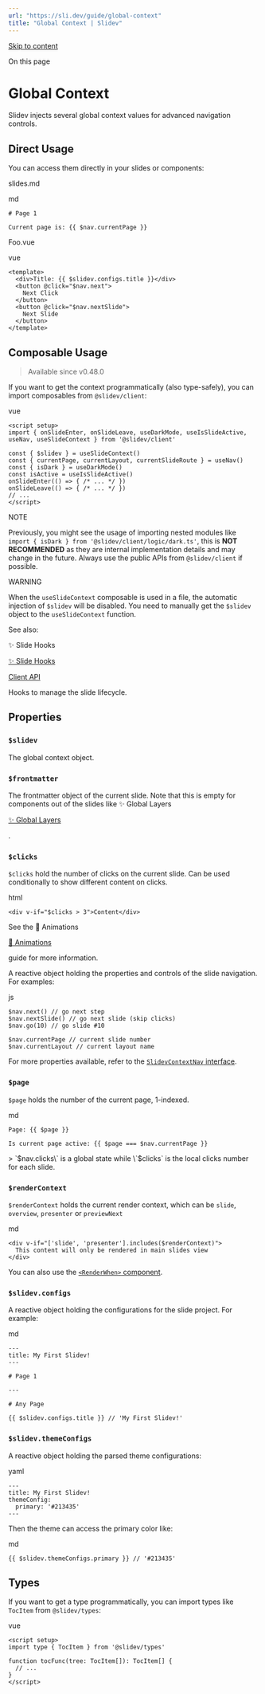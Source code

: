 ```yaml
---
url: "https://sli.dev/guide/global-context"
title: "Global Context | Slidev"
---
```


[Skip to content](https://sli.dev/guide/global-context#VPContent)

On this page

# Global Context [​](https://sli.dev/guide/global-context\#global-context)

Slidev injects several global context values for advanced navigation controls.

## Direct Usage [​](https://sli.dev/guide/global-context\#direct-usage)

You can access them directly in your slides or components:

slides.md

md

```
# Page 1

Current page is: {{ $nav.currentPage }}
```

Foo.vue

vue

```
<template>
  <div>Title: {{ $slidev.configs.title }}</div>
  <button @click="$nav.next">
    Next Click
  </button>
  <button @click="$nav.nextSlide">
    Next Slide
  </button>
</template>
```

## Composable Usage [​](https://sli.dev/guide/global-context\#composable-usage)

> Available since v0.48.0

If you want to get the context programmatically (also type-safely), you can import composables from `@slidev/client`:

vue

```
<script setup>
import { onSlideEnter, onSlideLeave, useDarkMode, useIsSlideActive, useNav, useSlideContext } from '@slidev/client'

const { $slidev } = useSlideContext()
const { currentPage, currentLayout, currentSlideRoute } = useNav()
const { isDark } = useDarkMode()
const isActive = useIsSlideActive()
onSlideEnter(() => { /* ... */ })
onSlideLeave(() => { /* ... */ })
// ...
</script>
```

NOTE

Previously, you might see the usage of importing nested modules like `import { isDark } from '@slidev/client/logic/dark.ts'`, this is **NOT RECOMMENDED** as they are internal implementation details and may change in the future. Always use the public APIs from `@slidev/client` if possible.

WARNING

When the `useSlideContext` composable is used in a file, the automatic injection of `$slidev` will be disabled. You need to manually get the `$slidev` object to the `useSlideContext` function.

See also:

✨ Slide Hooks

[✨ Slide Hooks](https://sli.dev/features/slide-hook)

[Client API](https://sli.dev/features/#tags=client-api)

Hooks to manage the slide lifecycle.

## Properties [​](https://sli.dev/guide/global-context\#properties)

### `$slidev` [​](https://sli.dev/guide/global-context\#slidev)

The global context object.

### `$frontmatter` [​](https://sli.dev/guide/global-context\#frontmatter)

The frontmatter object of the current slide. Note that this is empty for components out of the slides like ✨ Global Layers

[✨ Global Layers](https://sli.dev/features/global-layers)

.

### `$clicks` [​](https://sli.dev/guide/global-context\#clicks)

`$clicks` hold the number of clicks on the current slide. Can be used conditionally to show different content on clicks.

html

```
<div v-if="$clicks > 3">Content</div>
```

See the 📖 Animations

[📖 Animations](https://sli.dev/guide/animations)

guide for more information.

A reactive object holding the properties and controls of the slide navigation. For examples:

js

```
$nav.next() // go next step
$nav.nextSlide() // go next slide (skip clicks)
$nav.go(10) // go slide #10

$nav.currentPage // current slide number
$nav.currentLayout // current layout name
```

For more properties available, refer to the [`SlidevContextNav` interface](https://github.com/slidevjs/slidev/blob/main/packages/client/composables/useNav.ts).

### `$page` [​](https://sli.dev/guide/global-context\#page)

`$page` holds the number of the current page, 1-indexed.

md

```
Page: {{ $page }}

Is current page active: {{ $page === $nav.currentPage }}
```

\> \`$nav.clicks\` is a global state while \`$clicks\` is the local clicks number for each slide.

### `$renderContext` [​](https://sli.dev/guide/global-context\#render-context)

`$renderContext` holds the current render context, which can be `slide`, `overview`, `presenter` or `previewNext`

md

```
<div v-if="['slide', 'presenter'].includes($renderContext)">
  This content will only be rendered in main slides view
</div>
```

You can also use the [`<RenderWhen>` component](https://sli.dev/builtin/components#renderwhen).

### `$slidev.configs` [​](https://sli.dev/guide/global-context\#configs)

A reactive object holding the configurations for the slide project. For example:

md

```
---
title: My First Slidev!
---

# Page 1

---

# Any Page

{{ $slidev.configs.title }} // 'My First Slidev!'
```

### `$slidev.themeConfigs` [​](https://sli.dev/guide/global-context\#theme-configs)

A reactive object holding the parsed theme configurations:

yaml

```
---
title: My First Slidev!
themeConfig:
  primary: '#213435'
---
```

Then the theme can access the primary color like:

md

```
{{ $slidev.themeConfigs.primary }} // '#213435'
```

## Types [​](https://sli.dev/guide/global-context\#types)

If you want to get a type programmatically, you can import types like `TocItem` from `@slidev/types`:

vue

```
<script setup>
import type { TocItem } from '@slidev/types'

function tocFunc(tree: TocItem[]): TocItem[] {
  // ...
}
</script>
```